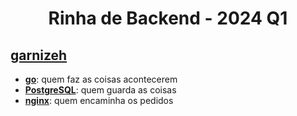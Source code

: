 <h1 align="center">Rinha de Backend - 2024 Q1</h1>

## [garnizeh](mailto:garnizeh.dev@gmail.com?subject=rinha)

- [**go**](https://golang.org): quem faz as coisas acontecerem
- [**PostgreSQL**](https://www.postgresql.org): quem guarda as coisas
- [**nginx**](https://nginx.org): quem encaminha os pedidos
